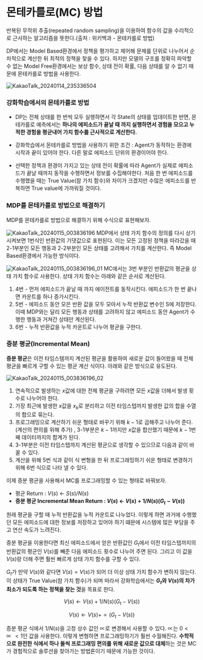 # 몬테카를로(MC) 방법

 반복된 무작위 추출(repeated random sampling)을 이용하여 함수의 값을 수리적으로 근사하는 알고리즘을 뜻한다.(출처 : 위키백과 - 몬테카를로 방법)

DP에서는 Model Based환경에서 정책을 평가하고 제어해 문제를 단위로 나누어서 순차적으로 계산한 뒤 최적의 정책을 찾을 수 있다. 하지만 모델의 구조를 정확히 파악할 수 없는 Model Free환경에서는 보상 함수, 상태 전이 확률, 다음 상태를 알 수 없기 때문에 몬테카를로 방법을 사용한다.

![KakaoTalk_20240114_235336504](https://github.com/LimSoYeong/Reinforcement-Learning-Study/assets/67497047/fffc82f8-1911-493f-b3cc-c5a00c8f35e8)

### 강화학습에서의 몬테카를로 방법
* DP는 전체 상태를 한 번씩 모두 실행하면서 각 State의 상태를 업데이트한 반면, 몬테카를로 예측에서는 **하나의 에피소드가 끝날 때 까지 실행하면서 경험을 모으고 누적한 경험을 평균내어 가치 함수를 근사적으로 계산한다.**

* 강화학습에서 몬테카를로 방법을 사용하기 위한 조건 : Agent가 동작하는 환경에 시작과 끝이 있어야 한다. 다른 말로 에피소드 단위의 환경이어야 한다.

* 선택한 정책과 환경이 가지고 있는 상태 전이 확률에 따라 Agent가 실제로 에피소드가 끝날 때까지 동작을 수행하면서 정보를 수집해야한다. 처음 한 번 에피소드를 수행했을 때는 True Value(참 가치 함수)와 차이가 크겠지만 수많은 에피소드를 반복하면 True value에 가까워질 것이다.

### MDP를 몬테카를로 방법으로 해결하기
MDP를 몬테카를로 방법으로 해결하기 위해 수식으로 표현해보자.

![KakaoTalk_20240115_003836196](https://github.com/LimSoYeong/Reinforcement-Learning-Study/assets/67497047/3ad330f5-63ff-4f83-a868-75e1a66493c6)
MDP에서 상태 가치 함수의 정의를 다시 상기시켜보면 1번식인 반환값의 기댓값으로 표현된다. 이는 모든 고정된 정책을 따라갔을 때 2-1부분인 모든 행동과 2-2부분인 모든 상태를 고려해서 가치를 계산한다. 즉 Model Based환경에서 가능한 방식이다.

![KakaoTalk_20240115_003836196_01](https://github.com/LimSoYeong/Reinforcement-Learning-Study/assets/67497047/d8d29b52-8dd9-48d1-987f-cbdf53ba8a41)
MC에서는 3번 부분인 반환값의 평균을 상태 가치 함수로 사용한다. 상태 가치 함수는 아래와 같은 순서로 계산된다.
  1. 4번 - 먼저 에피소드가 끝날 때 까지 에이전트를 동작시킨다. 에피소드가 한 번 끝나면 카운트를 하나 증가시킨다.
  2. 5번 - 에피소드 동안 모은 반환 값을 모두 모아서 누적 반환값 변수인 S에 저장한다. 이때 MDP와는 달리 모든 행동과 상태를 고려하지 않고 에피소드 동안 Agent가 수행한 행동과 거쳐간 상태만 계산된다.
  3. 6번 - 누적 반환값을 누적 카운트로 나누어 평균을 구한다.

### 증분 평균(Incremental Mean)
**증분 평균**은 이전 타임스템까지 계산된 평균을 활용하여 새로운 값이 들어왔을 때 전체 평균을 빠르게 구할 수 있는 평균 계산 식이다. 아래와 같은 방식으로 유도된다.

![KakaoTalk_20240115_003836196_02](https://github.com/LimSoYeong/Reinforcement-Learning-Study/assets/67497047/e7ed5a22-e7a7-45bc-94d2-7a7fbd9a2ae3)
1. 연속적으로 발생하는 $x$값에 대한 전체 평균을 구하려면 모든 $x$값을 더해서 발생 횟수로 나누어야 한다.
2. 가장 최근에 발생한 $x$값을  $x_k$로 분리하고 이전 타임스텝까지 발생한 값의 합을 수열의 합으로 묶는다.
3. 프로그래밍으로 계산하기 쉬운 형태로 바꾸기 위해 $k-1$로 곱해주고 나누어 준다.(계산의 편의를 위해 추가) , 3-1부분은 $k-1$까지만 $x$값을 합산했기 때문에 $k-1$번째 데이터까지의 합계가 된다.
4. 3-1부분은 이전 타임스텝까지 계산된 평균으로 생각할 수 있으므로 다음과 같이 바꿀 수 있다.
5. 계산을 위해 5번 식과 같이 식 변형을 한 뒤 프로그래밍하기 쉬운 형태로 변경하기 위해 6번 식으로 나타 낼 수 있다.

이제 증분 평균을 사용해서 MC를 프로그래밍할 수 있는 형태로 바꿔보자.
* 평균 Return : $V(s)$ ← $S(s)/N(s)$
* **증분 평균 Incremental Mean Return : $V(s)$ ← $V(s) + 1/N(s)(G_t-V(s))$**

원래 평균을 구할 때 누적 반환값을 누적 카운트로 나누었다. 이렇게 하면 과거에 수행했던 모든 에피소드에 대한 정보를 저장하고 있어야 하기 떄문에 시스템에 많은 부담을 주고 연산 속도가 느려진다.

증분 평균을 이용한다면  최신 에피소드에서 얻은 반환값인 $G_t$에서 이전 타임스텝까지의 반환값의 평균인 $V(s)$를 빼준 다음 에피소드 횟수로 나누어 주면 된다. 그리고 이 값을 $V(s)$랑 더해 주면 훨씬 빠르게 상태 가치 함수를 구할 수 있다.

$G_t$가 만약 $V(s)$와 같다면  $V(s)=V(s)$가 되어 더 이상 상태 가치 함수가 변하지 않는다. 이 상태가 True Value(참 가치 함수)가 되며 따라서 강화학습에서는 **$G_t$와 $V(s)$의 차가 최소가 되도록 하는 정책을 찾는 것**을 목표로 한다.

$$V(s) ← V(s) + 1/N(s)(G_t-V(s))$$

$$V(s) ← V(s) + \propto(G_t-V(s))$$

증분 평균 식에서 $1/N(s)$을 고정 상수 값인 $\propto$로 변경해서 사용할 수 있다. $\propto$는 $0<\propto<1$인 값을 사용한다. 이렇게 변형하면 프로그래밍하기가 훨씬 수월해진다. **수학적으로 완전한 식에서 하나 둘씩 프로그래밍 편의를 위해 새로운 값으로 대체**하는 것은 MC가 경험적으로 솔루션을 찾아가는 방법론이기 때문에 가능한 것이다.
